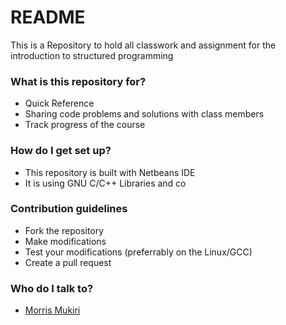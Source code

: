 # README #

This is a Repository to hold all classwork and assignment for the introduction to structured programming

### What is this repository for? ###

* Quick Reference
* Sharing code problems and solutions with class members
* Track progress of the course

### How do I get set up? ###

* This repository is built with Netbeans IDE
* It is using GNU C/C++ Libraries and co

### Contribution guidelines ###

*  Fork the repository
*  Make modifications
*  Test your modifications (preferrably on the Linux/GCC)
* Create a pull request

### Who do I talk to? ###

* [Morris Mukiri](https://github.com/morrismukiri "Github page")
